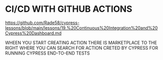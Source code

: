 # CI/CD WITH GITHUB ACTIONS

<https://github.com/Rade58/cypress-lessons/blob/main/lessons/19.%20Continuous%20Integration%20and%20Cypress%20Dashboard.md>

WHEEN YOU START CREATING ACTION THERE IS MARKETPLACE TO THE RIGHT WHERE YOU CAN SEARCH FOR ACTION CRETED BY CYPRESS FOR RUNNING CYPRESS END-TO-END TESTS




